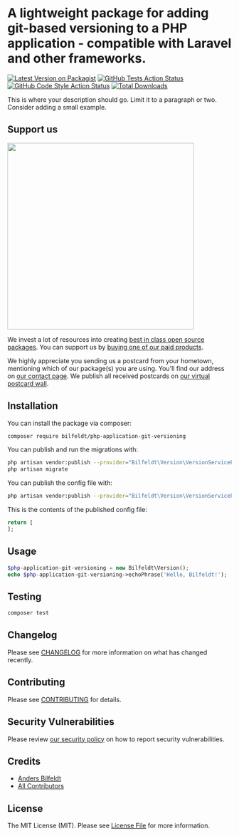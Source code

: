 # A lightweight package for adding git-based versioning to a PHP application - compatible with Laravel and other frameworks.

[![Latest Version on Packagist](https://img.shields.io/packagist/v/bilfeldt/php-application-git-versioning.svg?style=flat-square)](https://packagist.org/packages/bilfeldt/php-application-git-versioning)
[![GitHub Tests Action Status](https://img.shields.io/github/workflow/status/bilfeldt/php-application-git-versioning/run-tests?label=tests)](https://github.com/bilfeldt/php-application-git-versioning/actions?query=workflow%3ATests+branch%3Amaster)
[![GitHub Code Style Action Status](https://img.shields.io/github/workflow/status/bilfeldt/php-application-git-versioning/Check%20&%20fix%20styling?label=code%20style)](https://github.com/bilfeldt/php-application-git-versioning/actions?query=workflow%3A"Check+%26+fix+styling"+branch%3Amaster)
[![Total Downloads](https://img.shields.io/packagist/dt/bilfeldt/php-application-git-versioning.svg?style=flat-square)](https://packagist.org/packages/bilfeldt/php-application-git-versioning)


This is where your description should go. Limit it to a paragraph or two. Consider adding a small example.

## Support us

[<img src="https://github-ads.s3.eu-central-1.amazonaws.com/package-php-application-git-versioning-laravel.jpg?t=1" width="419px" />](https://spatie.be/github-ad-click/package-php-application-git-versioning-laravel)

We invest a lot of resources into creating [best in class open source packages](https://spatie.be/open-source). You can support us by [buying one of our paid products](https://spatie.be/open-source/support-us).

We highly appreciate you sending us a postcard from your hometown, mentioning which of our package(s) you are using. You'll find our address on [our contact page](https://spatie.be/about-us). We publish all received postcards on [our virtual postcard wall](https://spatie.be/open-source/postcards).

## Installation

You can install the package via composer:

```bash
composer require bilfeldt/php-application-git-versioning
```

You can publish and run the migrations with:

```bash
php artisan vendor:publish --provider="Bilfeldt\Version\VersionServiceProvider" --tag="php-application-git-versioning-migrations"
php artisan migrate
```

You can publish the config file with:
```bash
php artisan vendor:publish --provider="Bilfeldt\Version\VersionServiceProvider" --tag="php-application-git-versioning-config"
```

This is the contents of the published config file:

```php
return [
];
```

## Usage

```php
$php-application-git-versioning = new Bilfeldt\Version();
echo $php-application-git-versioning->echoPhrase('Hello, Bilfeldt!');
```

## Testing

```bash
composer test
```

## Changelog

Please see [CHANGELOG](CHANGELOG.md) for more information on what has changed recently.

## Contributing

Please see [CONTRIBUTING](.github/CONTRIBUTING.md) for details.

## Security Vulnerabilities

Please review [our security policy](../../security/policy) on how to report security vulnerabilities.

## Credits

- [Anders Bilfeldt](https://github.com/bilfeldt)
- [All Contributors](../../contributors)

## License

The MIT License (MIT). Please see [License File](LICENSE.md) for more information.
